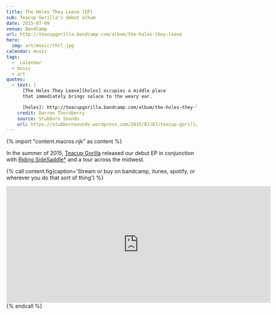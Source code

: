 ```yaml
---
title: The Holes They Leave [EP]
sub: Teacup Gorilla's debut album
date: 2015-07-09
venue: BandCamp
url: http://teacupgorilla.bandcamp.com/album/the-holes-they-leave
hero:
  img: art/music/thtl.jpg
calendar: music
tags:
  - _calendar
  - music
  - art
quotes:
  - text: |
      [The Holes They Leave][holes] occupies a middle place
      that immediately brings solace to the weary ear.

      [holes]: http://teacupgorilla.bandcamp.com/album/the-holes-they-leave
    credit: Darren Thornberry
    source: Stubborn Sounds
    url: https://stubbornsounds.wordpress.com/2015/07/07/teacup-gorilla-the-holes-they-leave-in-review/
---
```

{% import "content.macros.njk" as content %}

In the summer of 2015,
[Teacup Gorilla][tg] released our debut EP
in conjunction with [Riding SideSaddle*][sidesaddle]
and a tour across the midwest.

[tg]: /orgs/teacup-gorilla/
[sidesaddle]: /projects/ridingsidesaddle/

{% call content.fig(caption='Stream or buy on bandcamp, itunes, spotify, or wherever you do that sort of thing') %}
<iframe style="border: 0; width: 700px; height: 308px; margin: 0 auto;" src="https://bandcamp.com/EmbeddedPlayer/album=1383025660/size=large/bgcol=ffffff/linkcol=de270f/artwork=small/transparent=true/" seamless><a href="http://teacupgorilla.bandcamp.com/album/the-holes-they-leave">The Holes They Leave by Teacup Gorilla</a></iframe>
{% endcall %}
